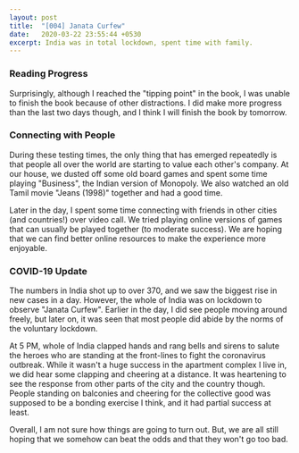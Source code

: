 ```yaml
---
layout: post
title:  "[004] Janata Curfew"
date:   2020-03-22 23:55:44 +0530
excerpt: India was in total lockdown, spent time with family.
---
```

### Reading Progress

Surprisingly, although I reached the "tipping point" in the book, I was unable to finish the book because of other distractions. I did make more progress than the last two days though, and I think I will finish the book by tomorrow.  

### Connecting with People

During these testing times, the only thing that has emerged repeatedly is that people all over the world are starting to value each other's company. At our house, we dusted off some old board games and spent some time playing "Business", the Indian version of Monopoly. We also watched an old Tamil movie "Jeans (1998)" together and had a good time.

Later in the day, I spent some time connecting with friends in other cities (and countries!) over video call. We tried playing online versions of games that can usually be played together (to moderate success). We are hoping that we can find better online resources to make the experience more enjoyable.  

### COVID-19 Update

The numbers in India shot up to over 370, and we saw the biggest rise in new cases in a day. However, the whole of India was on lockdown to observe "Janata Curfew". Earlier in the day, I did see people moving around freely, but later on, it was seen that most people did abide by the norms of the voluntary lockdown.

At 5 PM, whole of India clapped hands and rang bells and sirens to salute the heroes who are standing at the front-lines to fight the coronavirus outbreak. While it wasn't a huge success in the apartment complex I live in, we did hear some clapping and cheering at a distance. It was heartening to see the response from other parts of the city and the country though. People standing on balconies and cheering for the collective good was supposed to be a bonding exercise I think, and it had partial success at least.

Overall, I am not sure how things are going to turn out. But, we are all still hoping that we somehow can beat the odds and that they won't go too bad.
